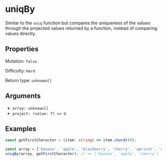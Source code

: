 # uniqBy

Similar to the `uniq` function but compares the uniqueness of the values through the projected values returned by a function, instead of comparing values directly.

## Properties

Mutation: `false`

Difficulty: `Hard`

Return type: `unknown[]`

## Arguments

- `array: unknown[]`
- `project: (value: T) => U`

## Examples

```typescript
const getFirstCharacter = (item: string) => item.charAt(0);

const array = ['banana', 'apple', 'blackberry', 'cherry', 'apricot', 'cherry'];
uniqBy(array, getFirstCharacter); // => ['banana', 'apple', 'cherry']
```
